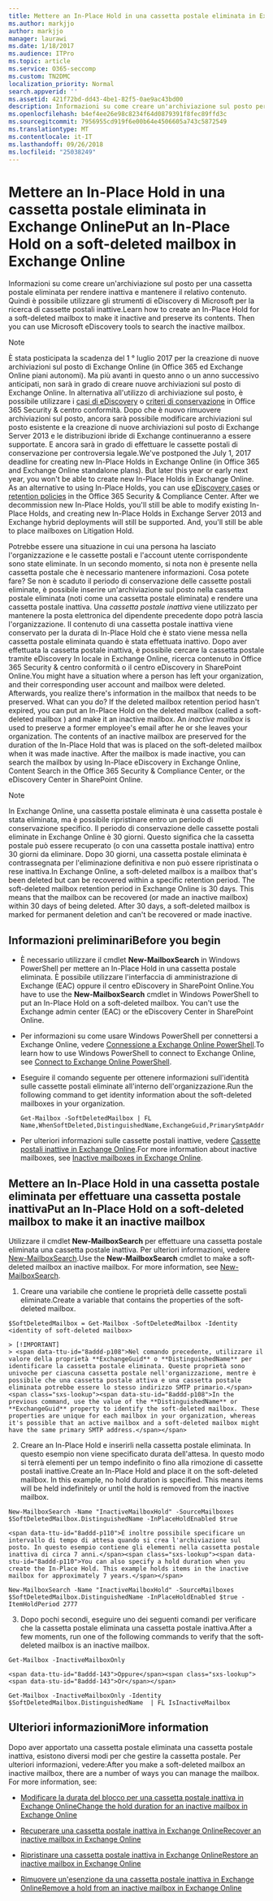 ```yaml
---
title: Mettere an In-Place Hold in una cassetta postale eliminata in Exchange Online
ms.author: markjjo
author: markjjo
manager: laurawi
ms.date: 1/18/2017
ms.audience: ITPro
ms.topic: article
ms.service: O365-seccomp
ms.custom: TN2DMC
localization_priority: Normal
search.appverid: ''
ms.assetid: 421f72bd-dd43-4be1-82f5-0ae9ac43bd00
description: Informazioni su come creare un'archiviazione sul posto per una cassetta postale eliminata per rendere inattiva e mantenere il relativo contenuto. Quindi è possibile utilizzare gli strumenti di eDiscovery di Microsoft per la ricerca di cassette postali inattive.
ms.openlocfilehash: b4ef4ee26e98c8234f64d0879391f8fec89ffd3c
ms.sourcegitcommit: 7956955cd919f6e00b64e4506605a743c5872549
ms.translationtype: MT
ms.contentlocale: it-IT
ms.lasthandoff: 09/26/2018
ms.locfileid: "25038249"
---
```

# <a name="put-an-in-place-hold-on-a-soft-deleted-mailbox-in-exchange-online"></a><span data-ttu-id="8addd-104">Mettere an In-Place Hold in una cassetta postale eliminata in Exchange Online</span><span class="sxs-lookup"><span data-stu-id="8addd-104">Put an In-Place Hold on a soft-deleted mailbox in Exchange Online</span></span>

<span data-ttu-id="8addd-p102">Informazioni su come creare un'archiviazione sul posto per una cassetta postale eliminata per rendere inattiva e mantenere il relativo contenuto. Quindi è possibile utilizzare gli strumenti di eDiscovery di Microsoft per la ricerca di cassette postali inattive.</span><span class="sxs-lookup"><span data-stu-id="8addd-p102">Learn how to create an In-Place Hold for a soft-deleted mailbox to make it inactive and preserve its contents. Then you can use Microsoft eDiscovery tools to search the inactive mailbox.</span></span>
  
> [!NOTE]
> <span data-ttu-id="8addd-p103">È stata posticipata la scadenza del 1 ° luglio 2017 per la creazione di nuove archiviazioni sul posto di Exchange Online (in Office 365 ed Exchange Online piani autonomi). Ma più avanti in questo anno o un anno successivo anticipati, non sarà in grado di creare nuove archiviazioni sul posto di Exchange Online. In alternativa all'utilizzo di archiviazione sul posto, è possibile utilizzare i [casi di eDiscovery](https://go.microsoft.com/fwlink/?linkid=780738) o [criteri di conservazione](https://go.microsoft.com/fwlink/?linkid=827811) in Office 365 Security &amp; centro conformità. Dopo che è nuovo rimuovere archiviazioni sul posto, ancora sarà possibile modificare archiviazioni sul posto esistente e la creazione di nuove archiviazioni sul posto di Exchange Server 2013 e le distribuzioni ibride di Exchange continueranno a essere supportate. E ancora sarà in grado di effettuare le cassette postali di conservazione per controversia legale.</span><span class="sxs-lookup"><span data-stu-id="8addd-p103">We've postponed the July 1, 2017 deadline for creating new In-Place Holds in Exchange Online (in Office 365 and Exchange Online standalone plans). But later this year or early next year, you won't be able to create new In-Place Holds in Exchange Online. As an alternative to using In-Place Holds, you can use [eDiscovery cases](https://go.microsoft.com/fwlink/?linkid=780738) or [retention policies](https://go.microsoft.com/fwlink/?linkid=827811) in the Office 365 Security &amp; Compliance Center. After we decommission new In-Place Holds, you'll still be able to modify existing In-Place Holds, and creating new In-Place Holds in Exchange Server 2013 and Exchange hybrid deployments will still be supported. And, you'll still be able to place mailboxes on Litigation Hold.</span></span> 
  
<span data-ttu-id="8addd-p104">Potrebbe essere una situazione in cui una persona ha lasciato l'organizzazione e le cassette postali e l'account utente corrispondente sono state eliminate. In un secondo momento, si nota non è presente nella cassetta postale che è necessario mantenere informazioni. Cosa potete fare? Se non è scaduto il periodo di conservazione delle cassette postali eliminate, è possibile inserire un'archiviazione sul posto nella cassetta postale eliminata (noti come una cassetta postale eliminata) e rendere una cassetta postale inattiva. Una *cassetta postale inattiva* viene utilizzato per mantenere la posta elettronica del dipendente precedente dopo potrà lascia l'organizzazione. Il contenuto di una cassetta postale inattiva viene conservato per la durata di In-Place Hold che è stato viene messa nella cassetta postale eliminata quando è stata effettuata inattivo. Dopo aver effettuata la cassetta postale inattiva, è possibile cercare la cassetta postale tramite eDiscovery In locale in Exchange Online, ricerca contenuto in Office 365 Security &amp; centro conformità o il centro eDiscovery in SharePoint Online.</span><span class="sxs-lookup"><span data-stu-id="8addd-p104">You might have a situation where a person has left your organization, and their corresponding user account and mailbox were deleted. Afterwards, you realize there's information in the mailbox that needs to be preserved. What can you do? If the deleted mailbox retention period hasn't expired, you can put an In-Place Hold on the deleted mailbox (called a  soft-deleted mailbox ) and make it an inactive mailbox. An  *inactive mailbox*  is used to preserve a former employee's email after he or she leaves your organization. The contents of an inactive mailbox are preserved for the duration of the In-Place Hold that was is placed on the soft-deleted mailbox when it was made inactive. After the mailbox is made inactive, you can search the mailbox by using In-Place eDiscovery in Exchange Online, Content Search in the Office 365 Security &amp; Compliance Center, or the eDiscovery Center in SharePoint Online.</span></span> 
  
> [!NOTE]
> <span data-ttu-id="8addd-p105">In Exchange Online, una cassetta postale eliminata è una cassetta postale è stata eliminata, ma è possibile ripristinare entro un periodo di conservazione specifico. Il periodo di conservazione delle cassette postali eliminate in Exchange Online è 30 giorni. Questo significa che la cassetta postale può essere recuperato (o con una cassetta postale inattiva) entro 30 giorni da eliminare. Dopo 30 giorni, una cassetta postale eliminata è contrassegnata per l'eliminazione definitiva e non può essere ripristinata o rese inattiva.</span><span class="sxs-lookup"><span data-stu-id="8addd-p105">In Exchange Online, a soft-deleted mailbox is a mailbox that's been deleted but can be recovered within a specific retention period. The soft-deleted mailbox retention period in Exchange Online is 30 days. This means that the mailbox can be recovered (or made an inactive mailbox) within 30 days of being deleted. After 30 days, a soft-deleted mailbox is marked for permanent deletion and can't be recovered or made inactive.</span></span> 
  
## <a name="before-you-begin"></a><span data-ttu-id="8addd-123">Informazioni preliminari</span><span class="sxs-lookup"><span data-stu-id="8addd-123">Before you begin</span></span>
<span data-ttu-id="8addd-124"><a name="sectionSection0"> </a></span><span class="sxs-lookup"><span data-stu-id="8addd-124"></span></span>

- <span data-ttu-id="8addd-p106">È necessario utilizzare il cmdlet **New-MailboxSearch** in Windows PowerShell per mettere an In-Place Hold in una cassetta postale eliminata. È possibile utilizzare l'interfaccia di amministrazione di Exchange (EAC) oppure il centro eDiscovery in SharePoint Online.</span><span class="sxs-lookup"><span data-stu-id="8addd-p106">You have to use the **New-MailboxSearch** cmdlet in Windows PowerShell to put an In-Place Hold on a soft-deleted mailbox. You can't use the Exchange admin center (EAC) or the eDiscovery Center in SharePoint Online.</span></span> 
    
- <span data-ttu-id="8addd-127">Per informazioni su come usare Windows PowerShell per connettersi a Exchange Online, vedere [Connessione a Exchange Online PowerShell](https://go.microsoft.com/fwlink/p/?linkid=396554).</span><span class="sxs-lookup"><span data-stu-id="8addd-127">To learn how to use Windows PowerShell to connect to Exchange Online, see [Connect to Exchange Online PowerShell](https://go.microsoft.com/fwlink/p/?linkid=396554).</span></span>
    
- <span data-ttu-id="8addd-128">Eseguire il comando seguente per ottenere informazioni sull'identità sulle cassette postali eliminate all'interno dell'organizzazione.</span><span class="sxs-lookup"><span data-stu-id="8addd-128">Run the following command to get identity information about the soft-deleted mailboxes in your organization.</span></span> 
    
  ```
  Get-Mailbox -SoftDeletedMailbox | FL Name,WhenSoftDeleted,DistinguishedName,ExchangeGuid,PrimarySmtpAddress
  ```

- <span data-ttu-id="8addd-129">Per ulteriori informazioni sulle cassette postali inattive, vedere [Cassette postali inattive in Exchange Online](http://technet.microsoft.com/library/2f2948c5-1c5a-4643-865c-b36e4ac1414b.aspx).</span><span class="sxs-lookup"><span data-stu-id="8addd-129">For more information about inactive mailboxes, see [Inactive mailboxes in Exchange Online](http://technet.microsoft.com/library/2f2948c5-1c5a-4643-865c-b36e4ac1414b.aspx).</span></span>
    
## <a name="put-an-in-place-hold-on-a-soft-deleted-mailbox-to-make-it-an-inactive-mailbox"></a><span data-ttu-id="8addd-130">Mettere an In-Place Hold in una cassetta postale eliminata per effettuare una cassetta postale inattiva</span><span class="sxs-lookup"><span data-stu-id="8addd-130">Put an In-Place Hold on a soft-deleted mailbox to make it an inactive mailbox</span></span>
<span data-ttu-id="8addd-131"><a name="sectionSection1"> </a></span><span class="sxs-lookup"><span data-stu-id="8addd-131"></span></span>

<span data-ttu-id="8addd-p107">Utilizzare il cmdlet **New-MailboxSearch** per effettuare una cassetta postale eliminata una cassetta postale inattiva. Per ulteriori informazioni, vedere [New-MailboxSearch](http://technet.microsoft.com/library/74303b47-bb49-407c-a43b-590356eae35c.aspx).</span><span class="sxs-lookup"><span data-stu-id="8addd-p107">Use the **New-MailboxSearch** cmdlet to make a soft-deleted mailbox an inactive mailbox. For more information, see [New-MailboxSearch](http://technet.microsoft.com/library/74303b47-bb49-407c-a43b-590356eae35c.aspx).</span></span>
  
1. <span data-ttu-id="8addd-134">Creare una variabile che contiene le proprietà delle cassette postali eliminate.</span><span class="sxs-lookup"><span data-stu-id="8addd-134">Create a variable that contains the properties of the soft-deleted mailbox.</span></span> 
    
  ```
  $SoftDeletedMailbox = Get-Mailbox -SoftDeletedMailbox -Identity <identity of soft-deleted mailbox>
  ```

    > [!IMPORTANT]
    > <span data-ttu-id="8addd-p108">Nel comando precedente, utilizzare il valore della proprietà **ExchangeGuid** o **DistinguishedName** per identificare la cassetta postale eliminata. Queste proprietà sono univoche per ciascuna cassetta postale nell'organizzazione, mentre è possibile che una cassetta postale attiva e una cassetta postale eliminata potrebbe essere lo stesso indirizzo SMTP primario.</span><span class="sxs-lookup"><span data-stu-id="8addd-p108">In the previous command, use the value of the **DistinguishedName** or **ExchangeGuid** property to identify the soft-deleted mailbox. These properties are unique for each mailbox in your organization, whereas it's possible that an active mailbox and a soft-deleted mailbox might have the same primary SMTP address.</span></span> 
  
2. <span data-ttu-id="8addd-p109">Creare an In-Place Hold e inserirli nella cassetta postale eliminata. In questo esempio non viene specificato durata dell'attesa. In questo modo si terrà elementi per un tempo indefinito o fino alla rimozione di cassette postali inattive.</span><span class="sxs-lookup"><span data-stu-id="8addd-p109">Create an In-Place Hold and place it on the soft-deleted mailbox. In this example, no hold duration is specified. This means items will be held indefinitely or until the hold is removed from the inactive mailbox.</span></span>
    
  ```
  New-MailboxSearch -Name "InactiveMailboxHold" -SourceMailboxes $SoftDeletedMailbox.DistinguishedName -InPlaceHoldEnabled $true
  
  ```

    <span data-ttu-id="8addd-p110">È inoltre possibile specificare un intervallo di tempo di attesa quando si crea l'archiviazione sul posto. In questo esempio contiene gli elementi nella cassetta postale inattiva di circa 7 anni.</span><span class="sxs-lookup"><span data-stu-id="8addd-p110">You can also specify a hold duration when you create the In-Place Hold. This example holds items in the inactive mailbox for approximately 7 years.</span></span>
    
  ```
  New-MailboxSearch -Name "InactiveMailboxHold" -SourceMailboxes $SoftDeletedMailbox.DistinguishedName -InPlaceHoldEnabled $true -ItemHoldPeriod 2777
  ```

3. <span data-ttu-id="8addd-142">Dopo pochi secondi, eseguire uno dei seguenti comandi per verificare che la cassetta postale eliminata una cassetta postale inattiva.</span><span class="sxs-lookup"><span data-stu-id="8addd-142">After a few moments, run one of the following commands to verify that the soft-deleted mailbox is an inactive mailbox.</span></span>
    
  ```
  Get-Mailbox -InactiveMailboxOnly
  ```

    <span data-ttu-id="8addd-143">Oppure</span><span class="sxs-lookup"><span data-stu-id="8addd-143">Or</span></span>
    
  ```
  Get-Mailbox -InactiveMailboxOnly -Identity $SoftDeletedMailbox.DistinguishedName  | FL IsInactiveMailbox
  ```

## <a name="more-information"></a><span data-ttu-id="8addd-144">Ulteriori informazioni</span><span class="sxs-lookup"><span data-stu-id="8addd-144">More information</span></span>
<span data-ttu-id="8addd-145"><a name="sectionSection2"> </a></span><span class="sxs-lookup"><span data-stu-id="8addd-145"></span></span>

<span data-ttu-id="8addd-p111">Dopo aver apportato una cassetta postale eliminata una cassetta postale inattiva, esistono diversi modi per che gestire la cassetta postale. Per ulteriori informazioni, vedere:</span><span class="sxs-lookup"><span data-stu-id="8addd-p111">After you make a soft-deleted mailbox an inactive mailbox, there are a number of ways you can manage the mailbox. For more information, see:</span></span>
  
- [<span data-ttu-id="8addd-148">Modificare la durata del blocco per una cassetta postale inattiva in Exchange Online</span><span class="sxs-lookup"><span data-stu-id="8addd-148">Change the hold duration for an inactive mailbox in Exchange Online</span></span>](http://technet.microsoft.com/library/96eb634e-af2f-454e-8014-b698396811c4.aspx)
    
- [<span data-ttu-id="8addd-149">Recuperare una cassetta postale inattiva in Exchange Online</span><span class="sxs-lookup"><span data-stu-id="8addd-149">Recover an inactive mailbox in Exchange Online</span></span>](http://technet.microsoft.com/library/283838b4-66ba-4c34-b221-e1a3875e1d29.aspx)
    
- [<span data-ttu-id="8addd-150">Ripristinare una cassetta postale inattiva in Exchange Online</span><span class="sxs-lookup"><span data-stu-id="8addd-150">Restore an inactive mailbox in Exchange Online</span></span>](http://technet.microsoft.com/library/1fb02feb-49e5-4485-aec5-9f1537b772b6.aspx)
    
- [<span data-ttu-id="8addd-151">Rimuovere un'esenzione da una cassetta postale inattiva in Exchange Online</span><span class="sxs-lookup"><span data-stu-id="8addd-151">Remove a hold from an inactive mailbox in Exchange Online</span></span>](http://technet.microsoft.com/library/930a98c3-cd81-4aaa-8e22-19714cb2b731.aspx)
    

